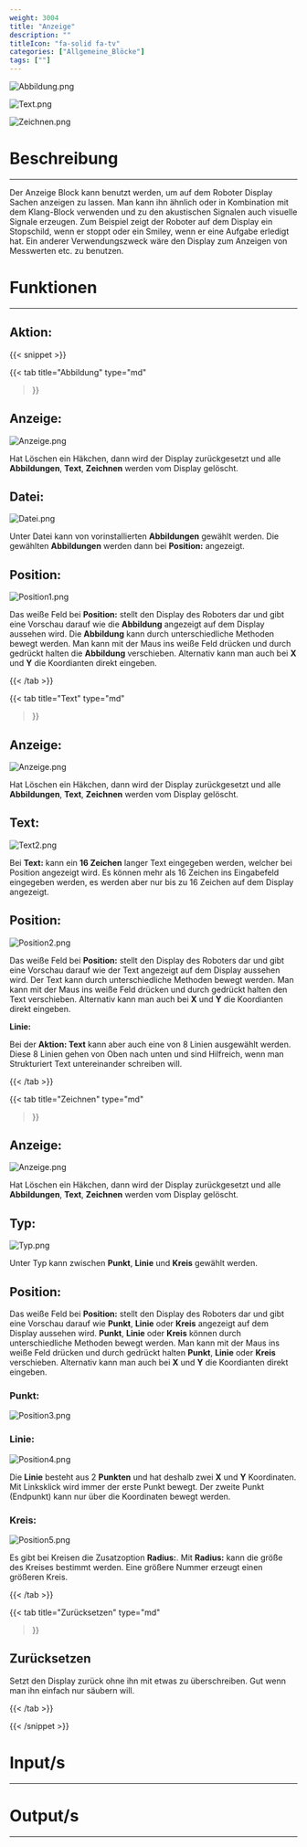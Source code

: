 ```yaml
---
weight: 3004
title: "Anzeige"
description: ""
titleIcon: "fa-solid fa-tv"
categories: ["Allgemeine_Blöcke"]
tags: [""]
---
```


![Abbildung.png](/images/nxt-images/Kapitel%201%20Allgemeine%20Bl%C3%B6cke/1.4%20Anzeige/Abbildung.png)

![Text.png](/images/nxt-images/Kapitel%201%20Allgemeine%20Bl%C3%B6cke/1.4%20Anzeige/Text.png)

![Zeichnen.png](/images/nxt-images/Kapitel%201%20Allgemeine%20Bl%C3%B6cke/1.4%20Anzeige/Zeichnen.png)

# Beschreibung
---

Der Anzeige Block kann benutzt werden, um auf dem Roboter Display Sachen anzeigen zu lassen. Man kann ihn ähnlich oder in Kombination mit dem Klang-Block verwenden und zu den akustischen Signalen auch visuelle Signale erzeugen. Zum Beispiel zeigt der Roboter auf dem Display ein Stopschild, wenn er stoppt oder ein Smiley, wenn er eine Aufgabe erledigt hat. Ein anderer Verwendungszweck wäre den Display zum Anzeigen von Messwerten etc. zu benutzen.

# Funktionen
---

## Aktion:


{{< snippet >}}

{{< tab
    title="Abbildung"
    type="md"
>}}

## Anzeige:

![Anzeige.png](/images/nxt-images/Kapitel%201%20Allgemeine%20Bl%C3%B6cke/1.4%20Anzeige/Anzeige.png)

Hat Löschen ein Häkchen, dann wird der Display zurückgesetzt und alle **Abbildungen**, **Text**, **Zeichnen** werden vom Display gelöscht. 

## Datei:

![Datei.png](/images/nxt-images/Kapitel%201%20Allgemeine%20Bl%C3%B6cke/1.4%20Anzeige/Datei.png)

Unter Datei kann von vorinstallierten **Abbildungen** gewählt werden. Die gewählten **Abbildungen** werden dann bei **Position:** angezeigt. 

## Position:

![Position1.png](/images/nxt-images/Kapitel%201%20Allgemeine%20Bl%C3%B6cke/1.4%20Anzeige/Position1.png)

Das weiße Feld bei **Position:** stellt den Display des Roboters dar und gibt eine Vorschau darauf wie die **Abbildung** angezeigt auf dem Display aussehen wird. Die **Abbildung** kann durch unterschiedliche Methoden bewegt werden. Man kann mit der Maus ins weiße Feld drücken und durch gedrückt halten die **Abbildung** verschieben. Alternativ kann man auch bei **X** und **Y** die Koordianten direkt eingeben.



{{< /tab >}}

{{< tab
    title="Text"
    type="md"
>}}

## Anzeige:

![Anzeige.png](/images/nxt-images/Kapitel%201%20Allgemeine%20Bl%C3%B6cke/1.4%20Anzeige/Anzeige.png)

Hat Löschen ein Häkchen, dann wird der Display zurückgesetzt und alle **Abbildungen**, **Text**, **Zeichnen** werden vom Display gelöscht.

## Text:

![Text2.png](/images/nxt-images/Kapitel%201%20Allgemeine%20Bl%C3%B6cke/1.4%20Anzeige/Text2.png)

Bei **Text:** kann ein **16 Zeichen** langer Text eingegeben werden, welcher bei Position angezeigt wird. Es können mehr als 16 Zeichen ins Eingabefeld eingegeben werden, es werden aber nur bis zu 16 Zeichen auf dem Display angezeigt.

## Position:

![Position2.png](/images/nxt-images/Kapitel%201%20Allgemeine%20Bl%C3%B6cke/1.4%20Anzeige/Position2.png)

Das weiße Feld bei **Position:** stellt den Display des Roboters dar und gibt eine Vorschau darauf wie der Text angezeigt auf dem Display aussehen wird. Der Text kann durch unterschiedliche Methoden bewegt werden. Man kann mit der Maus ins weiße Feld drücken und durch gedrückt halten den Text verschieben. Alternativ kann man auch bei **X** und **Y** die Koordianten direkt eingeben.

**Linie:**

 Bei der **Aktion: Text** kann aber auch eine von 8 Linien ausgewählt werden. Diese 8 Linien gehen von Oben nach unten und sind Hilfreich, wenn man Strukturiert Text untereinander schreiben will.

{{< /tab >}}


{{< tab
    title="Zeichnen"
    type="md"
>}}

## Anzeige:

![Anzeige.png](/images/nxt-images/Kapitel%201%20Allgemeine%20Bl%C3%B6cke/1.4%20Anzeige/Anzeige.png)

Hat Löschen ein Häkchen, dann wird der Display zurückgesetzt und alle **Abbildungen**, **Text**, **Zeichnen** werden vom Display gelöscht.

## Typ:

![Typ.png](/images/nxt-images/Kapitel%201%20Allgemeine%20Bl%C3%B6cke/1.4%20Anzeige/Typ.png)

Unter Typ kann zwischen **Punkt**, **Linie** und **Kreis** gewählt werden.

## Position:

Das weiße Feld bei **Position:** stellt den Display des Roboters dar und gibt eine Vorschau darauf wie **Punkt**, **Linie** oder **Kreis** angezeigt auf dem Display aussehen wird. **Punkt**, **Linie** oder **Kreis** können durch unterschiedliche Methoden bewegt werden. Man kann mit der Maus ins weiße Feld drücken und durch gedrückt halten **Punkt**, **Linie** oder **Kreis** verschieben. Alternativ kann man auch bei **X** und **Y** die Koordianten direkt eingeben.

### Punkt:

![Position3.png](/images/nxt-images/Kapitel%201%20Allgemeine%20Bl%C3%B6cke/1.4%20Anzeige/Position3.png)



### Linie:

![Position4.png](/images/nxt-images/Kapitel%201%20Allgemeine%20Bl%C3%B6cke/1.4%20Anzeige/Position4.png)

Die **Linie** besteht aus 2 **Punkten** und hat deshalb zwei **X** und **Y** Koordinaten. Mit Linksklick wird immer der erste Punkt bewegt. Der zweite Punkt (Endpunkt) kann nur über die Koordinaten bewegt werden.

### Kreis:

![Position5.png](/images/nxt-images/Kapitel%201%20Allgemeine%20Bl%C3%B6cke/1.4%20Anzeige/Position5.png)

Es gibt bei Kreisen die Zusatzoption **Radius:**. Mit **Radius:** kann die größe des Kreises bestimmt werden. Eine größere Nummer erzeugt einen größeren Kreis.

{{< /tab >}}


{{< tab
    title="Zurücksetzen"
    type="md"
>}}

## Zurücksetzen

Setzt den Display zurück ohne ihn mit etwas zu überschreiben. Gut wenn man ihn einfach nur säubern will.

{{< /tab >}}

{{< /snippet >}}


# Input/s
---

# Output/s
---
